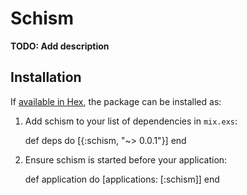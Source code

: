# Schism

**TODO: Add description**

## Installation

If [available in Hex](https://hex.pm/docs/publish), the package can be installed as:

  1. Add schism to your list of dependencies in `mix.exs`:

        def deps do
          [{:schism, "~> 0.0.1"}]
        end

  2. Ensure schism is started before your application:

        def application do
          [applications: [:schism]]
        end
